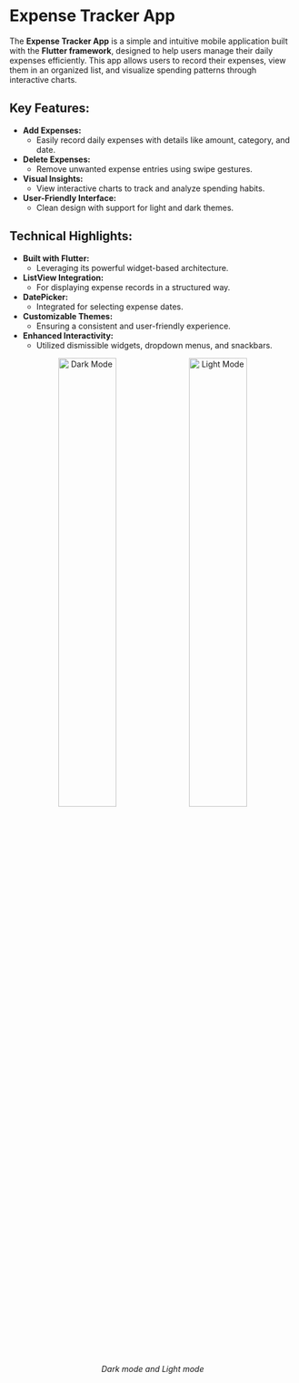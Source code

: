 # Expense Tracker App

The **Expense Tracker App** is a simple and intuitive mobile application built with the **Flutter framework**, designed to help users manage their daily expenses efficiently. This app allows users to record their expenses, view them in an organized list, and visualize spending patterns through interactive charts.

## Key Features:
- **Add Expenses:**  
  - Easily record daily expenses with details like amount, category, and date.
- **Delete Expenses:**  
  - Remove unwanted expense entries using swipe gestures.
- **Visual Insights:**  
  - View interactive charts to track and analyze spending habits.
- **User-Friendly Interface:**  
  - Clean design with support for light and dark themes.

## Technical Highlights:
- **Built with Flutter:**  
  - Leveraging its powerful widget-based architecture.
- **ListView Integration:**  
  - For displaying expense records in a structured way.
- **DatePicker:**  
  - Integrated for selecting expense dates.
- **Customizable Themes:**  
  - Ensuring a consistent and user-friendly experience.
- **Enhanced Interactivity:**  
  - Utilized dismissible widgets, dropdown menus, and snackbars.

<p align="center">
  <img src="https://github.com/user-attachments/assets/3b76c640-ac6f-4254-b3cd-68750b4e2f24" alt="Dark Mode" width="45%">
  <img src="https://github.com/user-attachments/assets/afda2720-79e6-480f-b033-cb67198517ef" alt="Light Mode" width="45%">
</p>
<p align="center"><i>Dark mode and Light mode</i></p>
